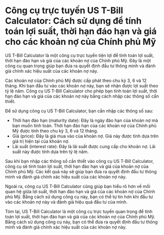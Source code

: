 Công cụ trực tuyến US T-Bill Calculator: Cách sử dụng để tính toán lợi suất, thời hạn đáo hạn và giá cho các khoản nợ của Chính phủ Mỹ
======================================================================================================================================

US T-Bill Calculator là một công cụ trực tuyến tiện lợi để tính toán lợi suất, thời hạn đáo hạn và giá của các khoản nợ của Chính phủ Mỹ. Đây là một công cụ quan trọng giúp bạn đưa ra quyết định đầu tư thông minh và đánh giá chính xác hiệu suất của các khoản nợ này.

Các khoản nợ của Chính phủ Mỹ được cấp phát theo chu kỳ 3, 6 và 12 tháng. Khi bạn đầu tư vào các khoản nợ này, bạn sẽ nhận được lợi suất theo tỷ lệ năm. Công cụ US T-Bill Calculator cho phép bạn tính toán lợi suất, thời hạn đáo hạn và giá của các khoản nợ này bằng cách nhập các thông số cần thiết.

Để sử dụng công cụ US T-Bill Calculator, bạn cần nhập các thông số sau:

- Thời hạn đáo hạn (maturity date): Đây là ngày đáo hạn của khoản nợ mà bạn muốn tính toán. Thời hạn đáo hạn của các khoản nợ của Chính phủ Mỹ được tính theo chu kỳ 3, 6 và 12 tháng.
- Giá (price): Đây là giá mua vào của khoản nợ. Giá này được tính dựa trên giá trị hiện tại của khoản nợ.
- Lãi suất (interest rate): Đây là lãi suất được cung cấp cho khoản nợ. Lãi suất này được tính dựa trên tỷ lệ năm.

Sau khi bạn nhập các thông số cần thiết vào công cụ US T-Bill Calculator, công cụ sẽ tính toán lợi suất, thời hạn đáo hạn và giá của khoản nợ của Chính phủ Mỹ. Các kết quả này sẽ giúp bạn đưa ra quyết định đầu tư thông minh và đánh giá chính xác hiệu suất của các khoản nợ này.

Ngoài ra, công cụ US T-Bill Calculator cũng giúp bạn hiểu rõ hơn về mối quan hệ giữa lợi suất, thời hạn đáo hạn và giá của các khoản nợ của Chính phủ Mỹ. Bằng cách sử dụng công cụ này, bạn có thể tự tin hơn khi đầu tư vào các khoản nợ này và đánh giá hiệu quả đầu tư của mình.

Tóm lại, US T-Bill Calculator là một công cụ trực tuyến quan trọng để tính toán lợi suất, thời hạn đáo hạn và giá của các khoản nợ của Chính phủ Mỹ. Bằng cách sử dụng công cụ này, bạn có thể đưa ra quyết định đầu tư thông minh và đánh giá chính xác hiệu suất của các khoản nợ này.